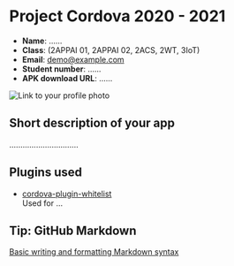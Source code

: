 # Project Cordova 2020 - 2021

- **Name**: ......
- **Class**: (2APPAI 01, 2APPAI 02, 2ACS, 2WT, 3IoT)
- **Email**: <a href="mailto:demo@example.com">demo@example.com</a>
- **Student number**: ......
- **APK download URL**: ......

![Link to your profile photo](https://cdn.iconscout.com/icon/free/png-256/user-2451533-2082543.png)

## Short description of your app

...............................

## Plugins used

- [cordova-plugin-whitelist](https://cordova.apache.org/docs/en/latest/reference/cordova-plugin-whitelist/)  
Used for ...


## Tip: GitHub Markdown
[Basic writing and formatting Markdown syntax](https://docs.github.com/en/github/writing-on-github/basic-writing-and-formatting-syntax)
